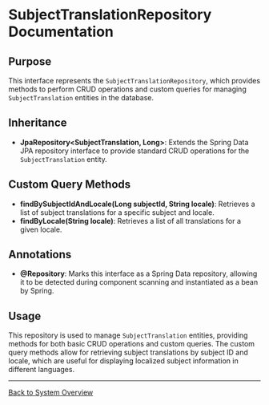 # SubjectTranslationRepository Documentation

## Purpose

This interface represents the `SubjectTranslationRepository`, which provides methods to perform CRUD operations and custom queries for managing `SubjectTranslation` entities in the database.

## Inheritance

- **JpaRepository<SubjectTranslation, Long>**: Extends the Spring Data JPA repository interface to provide standard CRUD operations for the `SubjectTranslation` entity.

## Custom Query Methods

- **findBySubjectIdAndLocale(Long subjectId, String locale)**: Retrieves a list of subject translations for a specific subject and locale.
- **findByLocale(String locale)**: Retrieves a list of all translations for a given locale.

## Annotations

- **@Repository**: Marks this interface as a Spring Data repository, allowing it to be detected during component scanning and instantiated as a bean by Spring.

## Usage

This repository is used to manage `SubjectTranslation` entities, providing methods for both basic CRUD operations and custom queries. The custom query methods allow for retrieving subject translations by subject ID and locale, which are useful for displaying localized subject information in different languages.

---

[Back to System Overview](../../system-overview.md)

